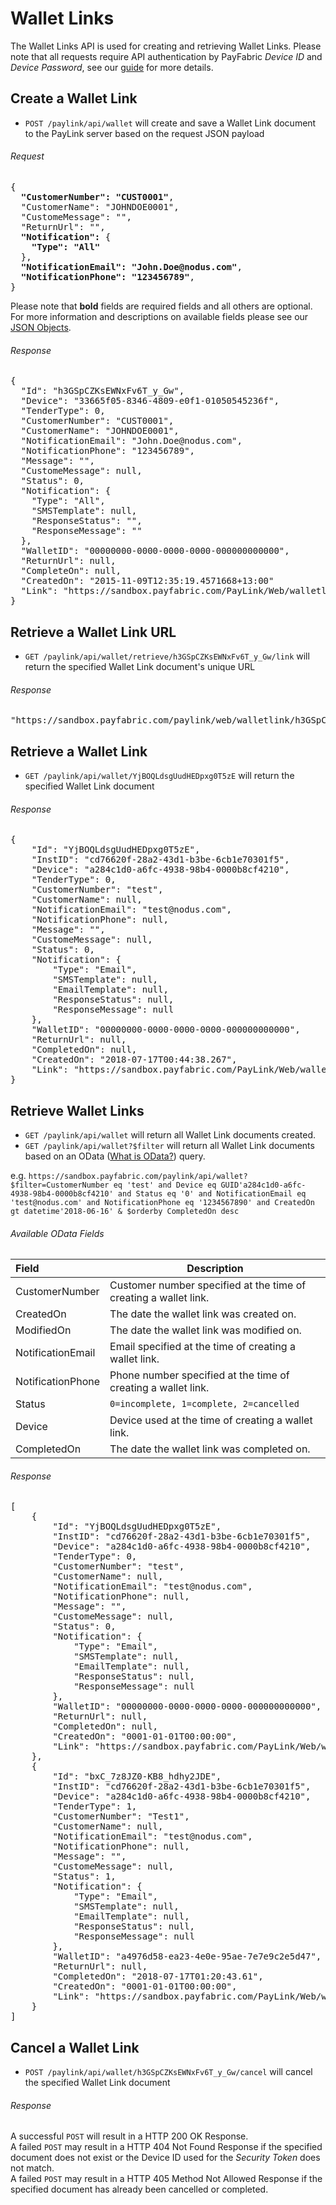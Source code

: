 Wallet Links
===========

The Wallet Links API is used for creating and retrieving Wallet Links. Please note that all requests require API authentication by PayFabric *Device ID* and *Device Password*, see our [guide](https://github.com/PayFabric/APIs/blob/master/PayFabric/Sections/Authentication.md) for more details.

Create a Wallet Link
----------------

* `POST /paylink/api/wallet` will create and save a Wallet Link document to the PayLink server based on the request JSON payload

###### Request
<pre>
{
  <b>"CustomerNumber": "CUST0001"</b>,
  "CustomerName": "JOHNDOE0001",
  "CustomeMessage": "",
  "ReturnUrl": "",
  <b>"Notification":</b> {
    <b>"Type": "All"</b>
  },  
  <b>"NotificationEmail": "John.Doe@nodus.com"</b>,
  <b>"NotificationPhone": "123456789"</b>,
}
</pre>

Please note that **bold** fields are required fields and all others are optional. For more information and descriptions on available fields please see our [JSON Objects](JSON%20Objects.md#walletlink-document).

###### Response
<pre>
{
  "Id": "h3GSpCZKsEWNxFv6T_y_Gw",
  "Device": "33665f05-8346-4809-e0f1-01050545236f",
  "TenderType": 0,
  "CustomerNumber": "CUST0001",
  "CustomerName": "JOHNDOE0001",
  "NotificationEmail": "John.Doe@nodus.com",
  "NotificationPhone": "123456789",
  "Message": "",
  "CustomeMessage": null,
  "Status": 0,
  "Notification": {
    "Type": "All",
    "SMSTemplate": null,
    "ResponseStatus": "",
    "ResponseMessage": ""
  },
  "WalletID": "00000000-0000-0000-0000-000000000000",
  "ReturnUrl": null,
  "CompleteOn": null,
  "CreatedOn": "2015-11-09T12:35:19.4571668+13:00"
  "Link": "https://sandbox.payfabric.com/PayLink/Web/walletlink/h3GSpCZKsEWNxFv6T_y_Gw"
}
</pre>


Retrieve a Wallet Link URL
-------------------------

* `GET /paylink/api/wallet/retrieve/h3GSpCZKsEWNxFv6T_y_Gw/link` will return the specified Wallet Link document's unique URL

###### Response
<pre>
"https://sandbox.payfabric.com/paylink/web/walletlink/h3GSpCZKsEWNxFv6T_y_Gw"
</pre>

Retrieve a Wallet Link
-------------------------

* `GET /paylink/api/wallet/YjBOQLdsgUudHEDpxg0T5zE` will return the specified Wallet Link document

###### Response
<pre>
{
    "Id": "YjBOQLdsgUudHEDpxg0T5zE",
    "InstID": "cd76620f-28a2-43d1-b3be-6cb1e70301f5",
    "Device": "a284c1d0-a6fc-4938-98b4-0000b8cf4210",
    "TenderType": 0,
    "CustomerNumber": "test",
    "CustomerName": null,
    "NotificationEmail": "test@nodus.com",
    "NotificationPhone": null,
    "Message": "",
    "CustomeMessage": null,
    "Status": 0,
    "Notification": {
        "Type": "Email",
        "SMSTemplate": null,
        "EmailTemplate": null,
        "ResponseStatus": null,
        "ResponseMessage": null
    },
    "WalletID": "00000000-0000-0000-0000-000000000000",
    "ReturnUrl": null,
    "CompletedOn": null,
    "CreatedOn": "2018-07-17T00:44:38.267",
    "Link": "https://sandbox.payfabric.com/PayLink/Web/walletlink/YjBOQLdsgUudHEDpxg0T5zE"
}
</pre>

Retrieve Wallet Links
-------------------------

* `GET /paylink/api/wallet` will return all Wallet Link documents created.
* `GET /paylink/api/wallet?$filter` will return all Wallet Link documents based on an OData ([What is OData?](http://www.odata.org/documentation/odata-version-3-0/url-conventions/)) query. 

e.g. `https://sandbox.payfabric.com/paylink/api/wallet?$filter=CustomerNumber eq 'test' and Device eq GUID'a284c1d0-a6fc-4938-98b4-0000b8cf4210' and Status eq '0' and NotificationEmail eq 'test@nodus.com' and NotificationPhone eq '1234567890' and CreatedOn gt datetime'2018-06-16' & $orderby CompletedOn desc`

###### Available OData Fields
>
| Field | Description | 
| :------------- | ------------- | 
| CustomerNumber | Customer number specified at the time of creating a wallet link. |
| CreatedOn | The date the wallet link was created on. |
| ModifiedOn | The date the wallet link was modified on. |
| NotificationEmail | Email specified at the time of creating a wallet link. |
| NotificationPhone | Phone number specified at the time of creating a wallet link. |
| Status | `0=incomplete, 1=complete, 2=cancelled` |
|Device| Device used at the time of creating a wallet link. |
| CompletedOn | The date the wallet link was completed on. |

###### Response
<pre>
[
    {
        "Id": "YjBOQLdsgUudHEDpxg0T5zE",
        "InstID": "cd76620f-28a2-43d1-b3be-6cb1e70301f5",
        "Device": "a284c1d0-a6fc-4938-98b4-0000b8cf4210",
        "TenderType": 0,
        "CustomerNumber": "test",
        "CustomerName": null,
        "NotificationEmail": "test@nodus.com",
        "NotificationPhone": null,
        "Message": "",
        "CustomeMessage": null,
        "Status": 0,
        "Notification": {
            "Type": "Email",
            "SMSTemplate": null,
            "EmailTemplate": null,
            "ResponseStatus": null,
            "ResponseMessage": null
        },
        "WalletID": "00000000-0000-0000-0000-000000000000",
        "ReturnUrl": null,
        "CompletedOn": null,
        "CreatedOn": "0001-01-01T00:00:00",
        "Link": "https://sandbox.payfabric.com/PayLink/Web/walletlink/YjBOQLdsgUudHEDpxg0T5zE"
    },
    {
        "Id": "bxC_7z8JZ0-KB8_hdhy2JDE",
        "InstID": "cd76620f-28a2-43d1-b3be-6cb1e70301f5",
        "Device": "a284c1d0-a6fc-4938-98b4-0000b8cf4210",
        "TenderType": 1,
        "CustomerNumber": "Test1",
        "CustomerName": null,
        "NotificationEmail": "test@nodus.com",
        "NotificationPhone": null,
        "Message": "",
        "CustomeMessage": null,
        "Status": 1,
        "Notification": {
            "Type": "Email",
            "SMSTemplate": null,
            "EmailTemplate": null,
            "ResponseStatus": null,
            "ResponseMessage": null
        },
        "WalletID": "a4976d58-ea23-4e0e-95ae-7e7e9c2e5d47",
        "ReturnUrl": null,
        "CompletedOn": "2018-07-17T01:20:43.61",
        "CreatedOn": "0001-01-01T00:00:00",
        "Link": "https://sandbox.payfabric.com/PayLink/Web/walletlink/bxC_7z8JZ0-KB8_hdhy2JDE"
    }
]
</pre>

Cancel a Wallet Link
-------------------

* `POST /paylink/api/wallet/h3GSpCZKsEWNxFv6T_y_Gw/cancel` will cancel the specified Wallet Link document

###### Response
A successful `POST` will result in a HTTP 200 OK Response.  
A failed `POST` may result in a HTTP 404 Not Found Response if the specified document does not exist or the Device ID used for the *Security Token* does not match.  
A failed `POST` may result in a HTTP 405 Method Not Allowed Response if the specified document has already been cancelled or completed. 


